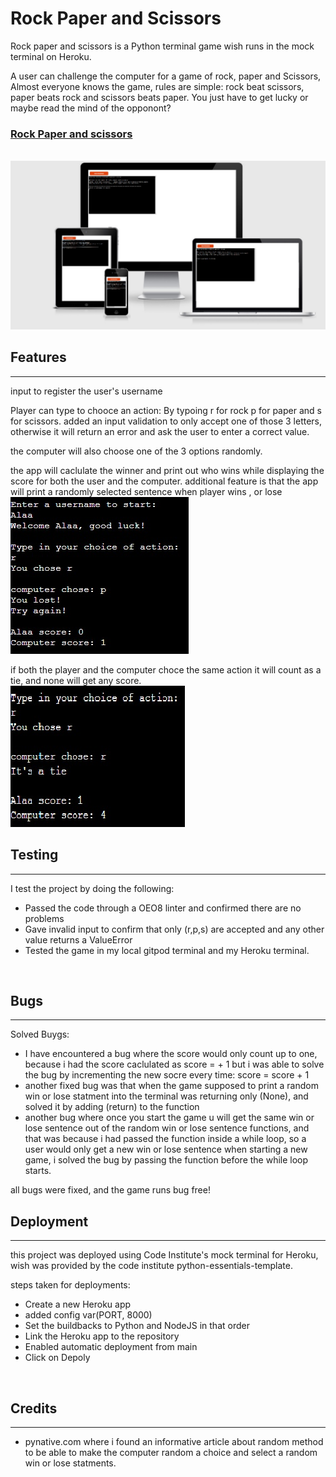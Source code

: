# Rock Paper and Scissors
Rock paper and scissors is a Python terminal game wish runs in the mock terminal on Heroku.

A user can challenge the computer for a game of rock, paper and Scissors,
Almost everyone knows the game, rules are simple: rock beat scissors, paper beats rock and scissors beats paper.
You just have to get lucky or maybe read the mind of the opponont?


### [Rock Paper and scissors](https://r-p-s-my-python-game.herokuapp.com/)
<br>
<img src="assets/images/am-i-responsive.jpg">

<br>

## Features
<hr>
input to register the user's username

Player can type to chooce an action:
By typoing r for rock p for paper and s for scissors.
added an input validation to only accept one of those 3 letters,
otherwise it will return an error and ask the user to enter a correct value.

the computer will also choose one of the 3 options randomly.

the app will caclulate the winner and print out who wins while displaying the score for both the user and the computer.
additional feature is that the app will print a randomly selected sentence when player wins , or lose
<br>
<img src="assets/images/example1.jpg">

if both the player and the computer choce the same action it will count as a tie, and none will get any score.
<br>
<img src="assets/images/example2.jpg">
<br>
## Testing
<hr>
I test the project by doing the following:
<ul>
<li>Passed the code through a OEO8 linter and confirmed there are no problems</li>
<li>Gave invalid input to confirm that only (r,p,s) are accepted and any other value returns a ValueError</li>
<li>Tested the game in my local gitpod terminal and my Heroku terminal.</li>
</ul>
<br>

## Bugs
<hr>
Solved Buygs:
<ul>
<li>I have encountered a bug where the score would only count up to one, because i had the score caclulated as score = + 1 but i was able to solve the bug by incrementing the new socre every time: score = score + 1</li>
<li>another fixed bug was that when the game supposed to print a random win or lose statment into the terminal was returning only (None), and solved it by adding (return) to the function
</li>
<li>another bug where once you start the game u will get the same win or lose sentence out of the random win or lose sentence functions, and that was because i had passed the function inside a while loop, so a user would only get a new win or lose sentence when starting a new game, i solved the bug by passing the function before the while loop starts.
</li>
</ul>

all bugs were fixed, and the game runs bug free!
<br>

## Deployment
<hr>
this project was deployed using Code Institute's mock terminal for Heroku, wish was provided by the code institute python-essentials-template.

steps taken for deployments:
<ul>
<li>Create a new Heroku app
</li>
<li>added config var(PORT, 8000)</li>
<li>Set the buildbacks to Python and NodeJS in that order</li>
<li>Link the Heroku app to the repository</li>
<li>Enabled automatic deployment from main</li>
<li>Click on Depoly</li>
</ul>

<br>

## Credits
<hr>
<ul>
<li>pynative.com where i found an informative article about random method to be able to make the computer random a choice and select a random win or lose statments.
</li>
</ul>